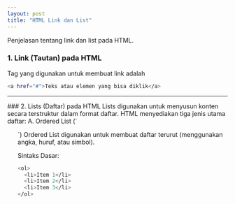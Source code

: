 ```yaml
---
layout: post
title: "HTML Link dan List"
---
```


Penjelasan tentang link dan list pada HTML.

<!-- ![html link dan list](/assets/images/logohtml.png) -->
### 1. Link (Tautan) pada HTML
Tag yang digunakan untuk membuat link adalah <a> <br>
```bash
<a href="#">Teks atau elemen yang bisa diklik</a>
```
<hr>
### 2. Lists (Daftar) pada HTML
Lists digunakan untuk menyusun konten secara terstruktur dalam format daftar. HTML menyediakan tiga jenis utama daftar:
A. Ordered List (`<ol>`)
Ordered List digunakan untuk membuat daftar terurut (menggunakan angka, huruf, atau simbol).

Sintaks Dasar: <br>
```bash
<ol>
  <li>Item 1</li>
  <li>Item 2</li>
  <li>Item 3</li>
</ol>
```
